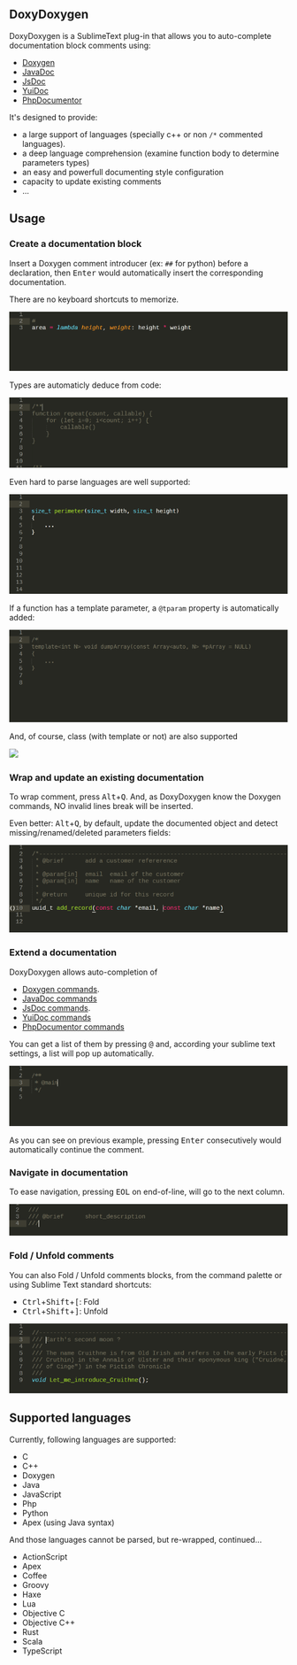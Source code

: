 ## DoxyDoxygen

DoxyDoxygen is a SublimeText plug-in that allows you to auto-complete documentation block comments using:
   - [Doxygen](http://www.stack.nl/~dimitri/doxygen/)
   - [JavaDoc](http://docs.oracle.com/javase/7/docs/technotes/tools/windows/javadoc.html)
   - [JsDoc](http://usejsdoc.org)
   - [YuiDoc](http://yui.github.io/yuidoc)
   - [PhpDocumentor](http://www.phpdoc.org/docs/latest/index.html)

It's designed to provide:
   - a large support of languages (specially c++ or non `/*` commented languages).
   - a deep language comprehension (examine function body to determine parameters types)
   - an easy and powerfull documenting style configuration
   - capacity to update existing comments
   - ...

## Usage

### Create a documentation block

Insert a Doxygen comment introducer (ex: `##` for python) before a declaration, then <kbd>Enter</kbd> would automatically insert the corresponding documentation.

There are no keyboard shortcuts to memorize.

![](https://raw.githubusercontent.com/20Tauri/DoxyDoxygen/master/images/python.gif)

Types are automaticly deduce from code:

![](https://raw.githubusercontent.com/20Tauri/DoxyDoxygen/master/images/javascript.gif)

Even hard to parse languages are well supported:

![](https://raw.githubusercontent.com/20Tauri/DoxyDoxygen/master/images/function.gif)

If a function has a template parameter, a `@tparam` property is automatically added:

![](https://raw.githubusercontent.com/20Tauri/DoxyDoxygen/master/images/template.gif)

And, of course, class (with template or not) are also supported

![](https://raw.githubusercontent.com/20Tauri/DoxyDoxygen/master/images/templateclass.gif)

### Wrap and update an existing documentation

To wrap comment, press <kbd>Alt</kbd>+<kbd>Q</kbd>.
And, as DoxyDoxygen know the Doxygen commands, NO invalid lines break will be inserted.

Even better: <kbd>Alt</kbd>+<kbd>Q</kbd>, by default, update the documented object and detect missing/renamed/deleted parameters fields:

![](https://raw.githubusercontent.com/20Tauri/DoxyDoxygen/master/images/reformat_advanced.gif)

### Extend a documentation

DoxyDoxygen allows auto-completion of
   - [Doxygen commands](http://www.stack.nl/~dimitri/doxygen/manual/commands.html).
   - [JavaDoc commands](http://docs.oracle.com/javase/7/docs/technotes/tools/windows/javadoc.html)
   - [JsDoc commands](http://usejsdoc.org/).
   - [YuiDoc commands](http://yui.github.io/yuidoc)
   - [PhpDocumentor commands](http://www.phpdoc.org/docs/latest/index.html)

You can get a list of them by pressing <kbd>@</kbd> and, according your sublime text settings, a list will pop up automatically.

![](https://raw.githubusercontent.com/20Tauri/DoxyDoxygen/master/images/dox.gif)

As you can see on previous example, pressing <kbd>Enter</kbd> consecutively would automatically continue the comment.

### Navigate in documentation

To ease navigation, pressing <kbd>EOL</kbd> on end-of-line, will go to the next column.

![](https://raw.githubusercontent.com/20Tauri/DoxyDoxygen/master/images/eol.gif)

### Fold / Unfold comments

You can also Fold / Unfold comments blocks, from the command palette or using Sublime Text standard shortcuts:
   - <kbd>Ctrl</kbd>+<kbd>Shift</kbd>+<kbd>[</kbd>: Fold
   - <kbd>Ctrl</kbd>+<kbd>Shift</kbd>+<kbd>]</kbd>: Unfold

![](https://raw.githubusercontent.com/20Tauri/DoxyDoxygen/master/images/fold.gif)

## Supported languages

Currently, following languages are supported:
   - C
   - C++
   - Doxygen
   - Java
   - JavaScript
   - Php
   - Python
   - Apex (using Java syntax)
   
And those languages cannot be parsed, but re-wrapped, continued...
   - ActionScript
   - Apex
   - Coffee
   - Groovy
   - Haxe
   - Lua
   - Objective C
   - Objective C++
   - Rust
   - Scala
   - TypeScript
